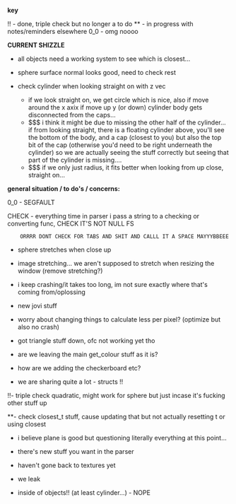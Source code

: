 **key**

!! - done, triple check but no longer a to do
** - in progress with notes/reminders elsewhere
0_0 - omg noooo


**CURRENT SHIZZLE**

- all objects need a working system to see which is closest...
- sphere surface normal looks good, need to check rest

- check cylinder when looking straight on with z vec
	- if we look straight on, we get circle which is nice, also if move 
		around the x axix
		if move up y (or down) cylinder body gets disconnected from the caps...
	- $$$ i think it might be due to missing the other half of the cylinder... if 
		from looking straight, there is a floating cylinder above, you'll see 
		the bottom of the body, and a cap (closest to you) but also the top bit of the cap (otherwise you'd need to be right underneath the cylinder)
		so we are actually seeing the stuff correctly but seeing that part of the cylinder is missing....
	- $$$ if we only just radius, it fits better when looking from up close, straight on...


**general situation / to do's / concerns:**


0_0 - SEGFAULT

CHECK - everything time in parser i pass a string to a checking or converting func, 
	CHECK IT'S NOT NULL FS

		ORRRR DONT CHECK FOR TABS AND SHIT AND CALLL IT A SPACE MAYYYBBEEE


- sphere stretches when close up

- image stretching... we aren't supposed to stretch when resizing the window (remove stretching?)

- i keep crashing/it takes too long, im not sure exactly where that's coming from/oplossing

- new jovi stuff

- worry about changing things to calculate less per pixel? (optimize but also no crash)

- got triangle stuff down, ofc not working yet tho

- are we leaving the main get_colour stuff as it is?

- how are we adding the checkerboard etc?

- we are sharing quite a lot - structs !!

!!- triple check quadratic, might work for sphere but just incase it's fucking other stuff up

**- check closest_t stuff, cause updating that but not actually resetting t or using closest

- i believe plane is good but questioning literally everything at this point...

- there's new stuff you want in the parser

- haven't gone back to textures yet

- we leak 

- inside of objects!! (at least cylinder...) - NOPE

